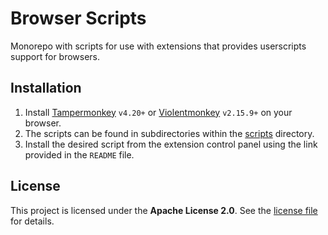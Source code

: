 # Browser Scripts

Monorepo with scripts for use with extensions that provides userscripts support for browsers.

## Installation

1. Install [Tampermonkey][tm] `v4.20+` or [Violentmonkey][vm] `v2.15.9+` on your browser.
2. The scripts can be found in subdirectories within the [scripts](./scripts) directory.
3. Install the desired script from the extension control panel using the link provided in the `README` file.

## License

This project is licensed under the **Apache License 2.0**.
See the [license file](LICENSE) for details.

<!-- REFERENCE LINKS -->
[tm]: https://www.tampermonkey.net
[vm]: https://violentmonkey.github.io

